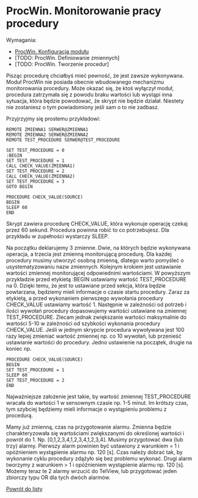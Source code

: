 # ProcWin. Monitorowanie pracy procedury
Wymagania:
- [ProcWin. Konfiguracja modułu](/ProcWin/ProcWin.%20Konfiguracja-modułu.md) 
- [TODO: ProcWin. Definiowanie zmiennych]
- [TODO: ProcWin. Tworzenie procedur]


Pisząc procedurę chciałbyś mieć pewność, że jest zawsze wykonywana. Moduł ProcWin nie posiada obecnie wbudowanego mechanizmu monitorowania procedury. Może okazać się, że ktoś wyłączył moduł, procedura zatrzymała się z powodu braku wartości lub wystąpi inna sytuacja, która będzie powodować, że skrypt nie będzie działał. Niestety nie zostaniesz o tym powiadomiony jeśli sam o to nie zadbasz. 

Przyjrzyjmy się prostemu przykładowi: 
```
REMOTE ZMIENNA1 SERWER@ZMIENNA1
REMOTE ZMIENNA2 SERWER@ZMIENNA2
REMOTE TEST_PROCEDURE SERWER@TEST_PROCEDURE

SET TEST_PROCEDURE = 0
:BEGIN
SET TEST_PROCEDURE = 1
CALL CHECK_VALUE(ZMIENNA1)
SET TEST_PROCEDURE = 2
CALL CHECK_VALUE(ZMIENNA2)
SET TEST_PROCEDURE = 3
GOTO BEGIN

PROCEDURE CHECK_VALUE(SOURCE)
BEGIN
SLEEP 60
END
```
Skrypt zawiera procedurę CHECK_VALUE, która wykonuje operację czekaj przez 60 sekund. Procedura powinna robić to co potrzebujesz. Dla przykładu w zupełności wystarczy SLEEP. 

Na początku deklarujemy 3 zmienne. Dwie, na których będzie wykonywana operacja, a trzecia jest zmienną monitorującą procedurę. Dla każdej procedury musimy utworzyć osobną zmienną, dlatego warto pomyśleć o usystematyzowaniu nazw zmiennych. Kolejnym krokiem jest ustawianie wartości zmiennej monitorującej odpowiednimi wartościami. W powyższym przykładzie przed etykietą :BEGIN ustawiamy wartość TEST_PROCEDURE na 0. Dzięki temu, że jest to ustawiane przed sekcja, która będzie powtarzana, będziemy mieli informacje o czasie startu procedury. Zaraz za etykietą, a przed wykonaniem pierwszego wywołania procedury CHECK_VALUE ustawiamy wartość 1. Następnie w zależności od potrzeb i ilości wywołań procedury dopasowujemy wartości ustawiane na zmiennej TEST_PROCEDURE. Zlecam jednak zwiększanie wartości maksymalnie do wartości 5-10 w zależności od szybkości wykonania procedury CHECK_VALUE. Jeśli w jednym skrypcie procedura wywoływana jest 100 razy lepiej zmieniać wartość zmiennej np. co 10 wywołań, lub przenieść ustawianie wartości do procedury. Jedno ustawienie na początek, drugie na koniec np.
```
PROCEDURE CHECK_VALUE(SOURCE)
BEGIN
SET TEST_PROCEDURE = 1
SLEEP 60
SET TEST_PROCEDURE = 2
END
```
Najważniejsze założenie jest takie, by wartość zmiennej TEST_PROCEDURE wracała do wartości 1 w sensownym czasie np. 1-5 minut. Im krótszy czas, tym szybciej będziemy mieli informacje o wystąpieniu problemu z procedurą.

Mamy już zmienną, czas na przygotowanie alarmu. Zmienna będzie charakteryzowała się wartościami zwiększanymi do określonej wartości i powrót do 1. Np. [0,1,2,3,4,1,2,3,4,1,2,3,4]. Musimy przygotować dwa (lub trzy) alarmy. Pierwszy alarm powinien być ustawiony z warunkiem = 1 i opóźnieniem wystąpienie alarmu np. 120 [s]. Czas należy dobrać tak, by wykonanie cyklu procedury zdążyło się bez problemu wykonać. Drugi alarm tworzymy z warunkiem > 1 i opóźnieniem wystąpienie alarmu np. 120 [s]. Możemy teraz te 2 alarmy wrzucić do TelView, lub przygotować jeden zbiorczy typu OR dla tych dwóch alarmów. 

[Powrót do listy](/README.md)